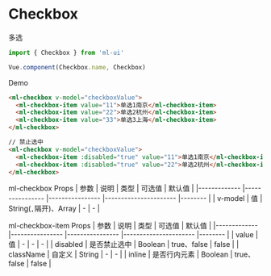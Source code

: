 # Checkbox

多选
```js
import { Checkbox } from 'ml-ui'

Vue.component(Checkbox.name, Checkbox)
```

Demo

```html
<ml-checkbox v-model="checkboxValue">
  <ml-checkbox-item value="11">单选1南京</ml-checkbox-item>
  <ml-checkbox-item value="22">单选2杭州</ml-checkbox-item>
  <ml-checkbox-item value="33">单选3上海</ml-checkbox-item>
</ml-checkbox>

// 禁止选中
<ml-checkbox v-model="checkboxValue">
  <ml-checkbox-item :disabled="true" value="11">单选1南京</ml-checkbox-item>
  <ml-checkbox-item :disabled="true" value="22">单选2杭州</ml-checkbox-item>
</ml-checkbox>
```
ml-checkbox Props
| 参数          | 说明            | 类型            | 可选值                 | 默认值   |
|-------------  |---------------- |---------------- |---------------------- |-------- |
| v-model         | 值	  | String(`,`隔开)、Array  | - | - |

ml-checkbox-item Props
| 参数          | 说明            | 类型            | 可选值                 | 默认值   |
|-------------  |---------------- |---------------- |---------------------- |-------- |
| value         | 值	  | -  | - | - |
| disabled         | 是否禁止选中	  | Boolean  |  true、false  | false |
| className         | 自定义	  | String  | - | - |
| inline         | 是否行内元素	  | Boolean  |  true、false | false |
